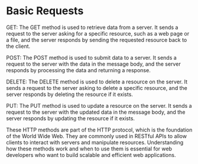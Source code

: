 # Basic Requests

GET: The GET method is used to retrieve data from a server. It sends a request to the server asking for a specific resource, such as a web page or a file, and the server responds by sending the requested resource back to the client.

POST: The POST method is used to submit data to a server. It sends a request to the server with the data in the message body, and the server responds by processing the data and returning a response.

DELETE: The DELETE method is used to delete a resource on the server. It sends a request to the server asking to delete a specific resource, and the server responds by deleting the resource if it exists.

PUT: The PUT method is used to update a resource on the server. It sends a request to the server with the updated data in the message body, and the server responds by updating the resource if it exists.

These HTTP methods are part of the HTTP protocol, which is the foundation of the World Wide Web. They are commonly used in RESTful APIs to allow clients to interact with servers and manipulate resources. Understanding how these methods work and when to use them is essential for web developers who want to build scalable and efficient web applications.